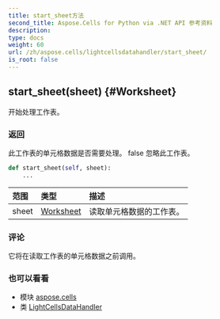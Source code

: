 ```yaml
---
title: start_sheet方法
second_title: Aspose.Cells for Python via .NET API 参考资料
description:
type: docs
weight: 60
url: /zh/aspose.cells/lightcellsdatahandler/start_sheet/
is_root: false
---
```

##  start_sheet(sheet) {#Worksheet}
开始处理工作表。


### 返回

此工作表的单元格数据是否需要处理。 false 忽略此工作表。


```python
def start_sheet(self, sheet):
    ...
```


|范围|类型|描述|
| :- | :- | :- |
| sheet | [Worksheet](/cells/python-net/zh/aspose.cells/worksheet) |读取单元格数据的工作表。|
### 评论

它将在读取工作表的单元格数据之前调用。


### 也可以看看

* 模块 [aspose.cells](../../)
* 类 [LightCellsDataHandler](/cells/python-net/zh/aspose.cells/lightcellsdatahandler)
